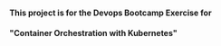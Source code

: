 #### This project is for the Devops Bootcamp Exercise for 
#### "Container Orchestration with Kubernetes" 


